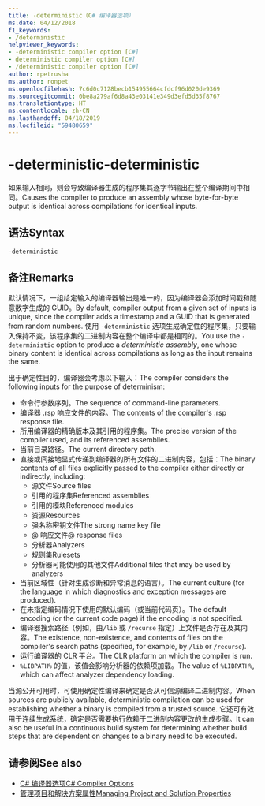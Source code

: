 ```yaml
---
title: -deterministic（C# 编译器选项）
ms.date: 04/12/2018
f1_keywords:
- /deterministic
helpviewer_keywords:
- -deterministic compiler option [C#]
- deterministic compiler option [C#]
- /deterministic compiler option [C#]
author: rpetrusha
ms.author: ronpet
ms.openlocfilehash: 7c6d0c7128becb154955664cfdcf96d020de9369
ms.sourcegitcommit: 0be8a279af6d8a43e03141e349d3efd5d35f8767
ms.translationtype: HT
ms.contentlocale: zh-CN
ms.lasthandoff: 04/18/2019
ms.locfileid: "59480659"
---
```

# <a name="-deterministic"></a><span data-ttu-id="5f5f6-102">-deterministic</span><span class="sxs-lookup"><span data-stu-id="5f5f6-102">-deterministic</span></span>

<span data-ttu-id="5f5f6-103">如果输入相同，则会导致编译器生成的程序集其逐字节输出在整个编译期间中相同。</span><span class="sxs-lookup"><span data-stu-id="5f5f6-103">Causes the compiler to produce an assembly whose byte-for-byte output is identical across compilations for identical inputs.</span></span>

## <a name="syntax"></a><span data-ttu-id="5f5f6-104">语法</span><span class="sxs-lookup"><span data-stu-id="5f5f6-104">Syntax</span></span>

```
-deterministic
```

## <a name="remarks"></a><span data-ttu-id="5f5f6-105">备注</span><span class="sxs-lookup"><span data-stu-id="5f5f6-105">Remarks</span></span>

<span data-ttu-id="5f5f6-106">默认情况下，一组给定输入的编译器输出是唯一的，因为编译器会添加时间戳和随意数字生成的 GUID。</span><span class="sxs-lookup"><span data-stu-id="5f5f6-106">By default, compiler output from a given set of inputs is unique, since the compiler adds a timestamp and a GUID that is generated from random numbers.</span></span> <span data-ttu-id="5f5f6-107">使用 `-deterministic` 选项生成确定性的程序集，只要输入保持不变，该程序集的二进制内容在整个编译中都是相同的。</span><span class="sxs-lookup"><span data-stu-id="5f5f6-107">You use the `-deterministic` option to produce a *deterministic assembly*, one whose binary content is identical across compilations as long as the input remains the same.</span></span>

<span data-ttu-id="5f5f6-108">出于确定性目的，编译器会考虑以下输入：</span><span class="sxs-lookup"><span data-stu-id="5f5f6-108">The compiler considers the following inputs for the purpose of determinism:</span></span>

- <span data-ttu-id="5f5f6-109">命令行参数序列。</span><span class="sxs-lookup"><span data-stu-id="5f5f6-109">The sequence of command-line parameters.</span></span>
- <span data-ttu-id="5f5f6-110">编译器 .rsp 响应文件的内容。</span><span class="sxs-lookup"><span data-stu-id="5f5f6-110">The contents of the compiler's .rsp response file.</span></span>
- <span data-ttu-id="5f5f6-111">所用编译器的精确版本及其引用的程序集。</span><span class="sxs-lookup"><span data-stu-id="5f5f6-111">The precise version of the compiler used, and its referenced assemblies.</span></span>
- <span data-ttu-id="5f5f6-112">当前目录路径。</span><span class="sxs-lookup"><span data-stu-id="5f5f6-112">The current directory path.</span></span>
- <span data-ttu-id="5f5f6-113">直接或间接地显式传递到编译器的所有文件的二进制内容，包括：</span><span class="sxs-lookup"><span data-stu-id="5f5f6-113">The binary contents of all files explicitly passed to the compiler either directly or indirectly, including:</span></span>
  - <span data-ttu-id="5f5f6-114">源文件</span><span class="sxs-lookup"><span data-stu-id="5f5f6-114">Source files</span></span>
  - <span data-ttu-id="5f5f6-115">引用的程序集</span><span class="sxs-lookup"><span data-stu-id="5f5f6-115">Referenced assemblies</span></span>
  - <span data-ttu-id="5f5f6-116">引用的模块</span><span class="sxs-lookup"><span data-stu-id="5f5f6-116">Referenced modules</span></span>
  - <span data-ttu-id="5f5f6-117">资源</span><span class="sxs-lookup"><span data-stu-id="5f5f6-117">Resources</span></span>
  - <span data-ttu-id="5f5f6-118">强名称密钥文件</span><span class="sxs-lookup"><span data-stu-id="5f5f6-118">The strong name key file</span></span>
  - <span data-ttu-id="5f5f6-119">@ 响应文件</span><span class="sxs-lookup"><span data-stu-id="5f5f6-119">@ response files</span></span>
  - <span data-ttu-id="5f5f6-120">分析器</span><span class="sxs-lookup"><span data-stu-id="5f5f6-120">Analyzers</span></span>
  - <span data-ttu-id="5f5f6-121">规则集</span><span class="sxs-lookup"><span data-stu-id="5f5f6-121">Rulesets</span></span>
  - <span data-ttu-id="5f5f6-122">分析器可能使用的其他文件</span><span class="sxs-lookup"><span data-stu-id="5f5f6-122">Additional files that may be used by analyzers</span></span>
- <span data-ttu-id="5f5f6-123">当前区域性（针对生成诊断和异常消息的语言）。</span><span class="sxs-lookup"><span data-stu-id="5f5f6-123">The current culture (for the language in which diagnostics and exception messages are produced).</span></span>
- <span data-ttu-id="5f5f6-124">在未指定编码情况下使用的默认编码（或当前代码页）。</span><span class="sxs-lookup"><span data-stu-id="5f5f6-124">The default encoding (or the current code page) if the encoding is not specified.</span></span>
- <span data-ttu-id="5f5f6-125">编译器搜索路径（例如，由`/lib` 或 `/recurse` 指定）上文件是否存在及其内容。</span><span class="sxs-lookup"><span data-stu-id="5f5f6-125">The existence, non-existence, and contents of files on the compiler's search paths (specified, for example, by `/lib` or `/recurse`).</span></span>
- <span data-ttu-id="5f5f6-126">运行编译器的 CLR 平台。</span><span class="sxs-lookup"><span data-stu-id="5f5f6-126">The CLR platform on which the compiler is run.</span></span>
- <span data-ttu-id="5f5f6-127">`%LIBPATH%` 的值，该值会影响分析器的依赖项加载。</span><span class="sxs-lookup"><span data-stu-id="5f5f6-127">The value of `%LIBPATH%`, which can affect analyzer dependency loading.</span></span>

<span data-ttu-id="5f5f6-128">当源公开可用时，可使用确定性编译来确定是否从可信源编译二进制内容。</span><span class="sxs-lookup"><span data-stu-id="5f5f6-128">When sources are publicly available, deterministic compilation can be used for establishing whether a binary is compiled from a trusted source.</span></span> <span data-ttu-id="5f5f6-129">它还可有效用于连续生成系统，确定是否需要执行依赖于二进制内容更改的生成步骤。</span><span class="sxs-lookup"><span data-stu-id="5f5f6-129">It can also be useful in a continuous build system for determining whether build steps that are dependent on changes to a binary need to be executed.</span></span>

## <a name="see-also"></a><span data-ttu-id="5f5f6-130">请参阅</span><span class="sxs-lookup"><span data-stu-id="5f5f6-130">See also</span></span>

- [<span data-ttu-id="5f5f6-131">C# 编译器选项</span><span class="sxs-lookup"><span data-stu-id="5f5f6-131">C# Compiler Options</span></span>](../../../csharp/language-reference/compiler-options/index.md)
- [<span data-ttu-id="5f5f6-132">管理项目和解决方案属性</span><span class="sxs-lookup"><span data-stu-id="5f5f6-132">Managing Project and Solution Properties</span></span>](/visualstudio/ide/managing-project-and-solution-properties)
